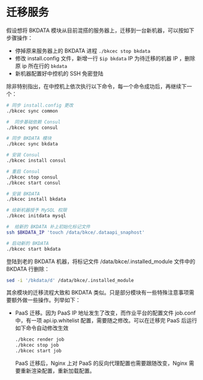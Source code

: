 # 迁移服务

假设想将 BKDATA 模块从目前混搭的服务器上，迁移到一台新机器，可以按如下步骤操作：

- 停掉原来服务器上的 BKDATA 进程 `./bkcec stop bkdata`
- 修改 install.config 文件，新增一行 `$ip bkdata` IP 为待迁移的机器 IP ，删除原 ip 所在行的 `bkdata`
- 新机器配置好中控机的 SSH 免密登陆

除非特别指出，在中控机上依次执行以下命令，每一个命令成功后，再继续下一个：

```bash
# 同步 install.config 更改
./bkcec sync common

#  同步基础依赖 Consul
./bkcec sync consul

# 同步 BKDATA 模块
./bkcec sync bkdata

# 安装 Consul
./bkcec install consul

# 重启 Consul
./bkcec stop consul
./bkcec start consul

# 安装 BKDATA
./bkcec install bkdata

# 给新机器授予 MySQL 权限
./bkcec initdata mysql

#  给新的 BKDATA 补上初始化标记文件
ssh $BKDATA_IP 'touch /data/bkce/.dataapi_snaphost'

# 启动新的 BKDATA
./bkcec start bkdata
```

登陆到老的 BKDATA 机器，将标记文件 /data/bkce/.installed_module 文件中的 BKDATA 行删除：

```bash
sed -i '/bkdata/d' /data/bkce/.installed_module
```

其余模块的迁移流程大致和 BKDATA 类似。只是部分模块有一些特殊注意事项需要额外做一些操作。列举如下：

- PaaS 迁移。因为 PaaS IP 地址发生了改变，而作业平台的配置文件 job.conf 中，有一项 api.ip.whitelist 配置，需要随之修改。可以在迁移完 PaaS 后运行如下命令自动修改生效
  ```bash
  ./bkcec render job
  ./bkcec stop job
  ./bkcec start job
  ```
  PaaS 迁移后，Nginx 上对 PaaS 的反向代理配置也需要跟随改变，Nginx 需要重新渲染配置，重新加载配置。
